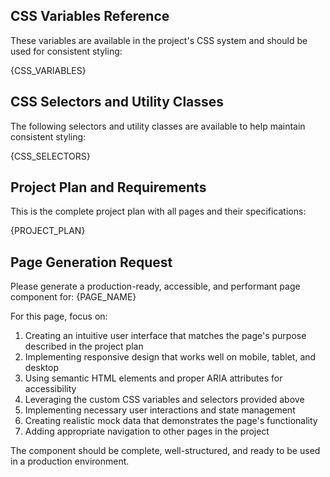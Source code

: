 ## CSS Variables Reference
These variables are available in the project's CSS system and should be used for consistent styling:

{CSS_VARIABLES}

## CSS Selectors and Utility Classes
The following selectors and utility classes are available to help maintain consistent styling:

{CSS_SELECTORS}

## Project Plan and Requirements
This is the complete project plan with all pages and their specifications:

{PROJECT_PLAN}

## Page Generation Request

Please generate a production-ready, accessible, and performant page component for: {PAGE_NAME}

For this page, focus on:
1. Creating an intuitive user interface that matches the page's purpose described in the project plan
2. Implementing responsive design that works well on mobile, tablet, and desktop
3. Using semantic HTML elements and proper ARIA attributes for accessibility
4. Leveraging the custom CSS variables and selectors provided above
5. Implementing necessary user interactions and state management
6. Creating realistic mock data that demonstrates the page's functionality
7. Adding appropriate navigation to other pages in the project

The component should be complete, well-structured, and ready to be used in a production environment.